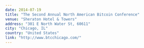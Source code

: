 ```yaml
---
date: 2014-07-19
title: "The Second Annual North American Bitcoin Conference"
venue: "Sheraton Hotel & Towers"
address: "301 E North Water St, 60611"
city: "Chicago, IL"
country: "United States"
link: "http://www.btcchicago.com/"
---
```

